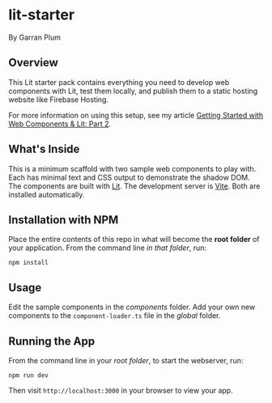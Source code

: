 # lit-starter
By Garran Plum

## Overview
This Lit starter pack contains everything you need to develop web components with Lit, test them locally, and publish them to a static hosting website like Firebase Hosting.

For more information on using this setup, see my article [Getting Started with Web Components & Lit: Part 2](https://levelup.gitconnected.com/getting-started-with-web-components-lit-part-2-3cd878aeca73).

## What's Inside
This is a minimum scaffold with two sample web components to play with. Each has minimal text and CSS output to demonstrate the shadow DOM. The components are built with [Lit](https://lit.dev). The development server is [Vite](https://vitejs.dev). Both are installed automatically.

## Installation with NPM
Place the entire contents of this repo in what will become the **root folder** of your application. From the command line *in that folder*, run:

```npm install```

## Usage
Edit the sample components in the *components* folder. Add your own new components to the `component-loader.ts` file in the *global* folder.

## Running the App
From the command line in your *root folder*, to start the webserver, run:

```npm run dev```

Then visit `http://localhost:3000` in your browser to view your app.

